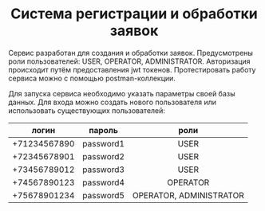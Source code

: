 <h1 align="center">Система регистрации и обработки заявок</h1> 

Сервис разработан для создания и обработки заявок.
Предусмотрены роли пользователей: USER, OPERATOR, ADMINISTRATOR.
Авторизация происходит путём предоставления jwt токенов.
Протестировать работу сервиса можно с помощью postman-коллекции.

Для запуска сервиса необходимо указать параметры своей базы данных.
Для входа можно создать нового пользователя или использовать существующих пользователей:

|логин          |пароль    | роли      |
|:-------------:|:--------:|:---------:|
|+71234567890   |password1 | USER      |
|+72345678901   |password2 | USER      |
|+73456789012   |password3 | USER      |
|+74567890123   |password4 | OPERATOR  |
|+75678901234   |password5 | OPERATOR, ADMINISTRATOR  |
